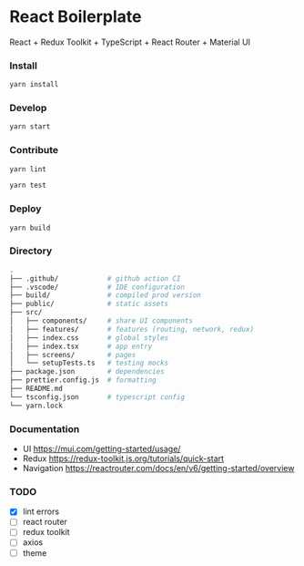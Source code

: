 # React Boilerplate

React + Redux Toolkit + TypeScript + React Router + Material UI

### Install

```sh
yarn install
```

### Develop

```sh
yarn start
```

### Contribute

```sh
yarn lint
```

```sh
yarn test
```

### Deploy

```sh
yarn build
```

### Directory

```sh
.
├── .github/            # github action CI
├── .vscode/            # IDE configuration
├── build/              # compiled prod version
├── public/             # static assets
├── src/
│   ├── components/     # share UI components
│   ├── features/       # features (routing, network, redux)
│   ├── index.css       # global styles
│   ├── index.tsx       # app entry
│   ├── screens/        # pages
│   └── setupTests.ts   # testing mocks
├── package.json        # dependencies
├── prettier.config.js  # formatting
├── README.md
└── tsconfig.json       # typescript config
└── yarn.lock
```

### Documentation

- UI https://mui.com/getting-started/usage/
- Redux https://redux-toolkit.js.org/tutorials/quick-start
- Navigation https://reactrouter.com/docs/en/v6/getting-started/overview

### TODO

- [x] lint errors
- [ ] react router
- [ ] redux toolkit
- [ ] axios
- [ ] theme
